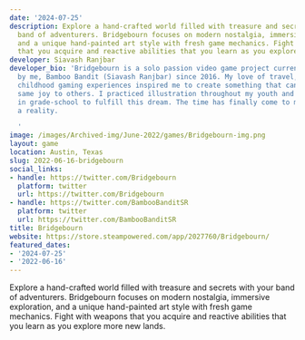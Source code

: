 ```yaml
---
date: '2024-07-25'
description: Explore a hand-crafted world filled with treasure and secrets with your
  band of adventurers. Bridgebourn focuses on modern nostalgia, immersive exploration,
  and a unique hand-painted art style with fresh game mechanics. Fight with weapons
  that you acquire and reactive abilities that you learn as you explore more new lands.
developer: Siavash Ranjbar
developer_bio: 'Bridgebourn is a solo passion video game project currently being developed
  by me, Bamboo Bandit (Siavash Ranjbar) since 2016. My love of travel, nature and
  childhood gaming experiences inspired me to create something that can bring that
  same joy to others. I practiced illustration throughout my youth and picked up programming
  in grade-school to fulfill this dream. The time has finally come to make this project
  a reality.

  '
image: /images/Archived-img/June-2022/games/Bridgebourn-img.png
layout: game
location: Austin, Texas
slug: 2022-06-16-bridgebourn
social_links:
- handle: https://twitter.com/Bridgebourn
  platform: twitter
  url: https://twitter.com/Bridgebourn
- handle: https://twitter.com/BambooBanditSR
  platform: twitter
  url: https://twitter.com/BambooBanditSR
title: Bridgebourn
website: https://store.steampowered.com/app/2027760/Bridgebourn/
featured_dates:
- '2024-07-25'
- '2022-06-16'
---
```


Explore a hand-crafted world filled with treasure and secrets with your band of adventurers. Bridgebourn focuses on modern nostalgia, immersive exploration, and a unique hand-painted art style with fresh game mechanics. Fight with weapons that you acquire and reactive abilities that you learn as you explore more new lands.